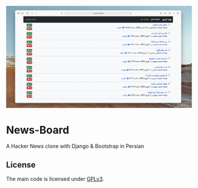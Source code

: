 ![NewsBoard_screenshot](doc/img/screenshot.png)

# News-Board
A Hacker News clone with Django &amp; Bootstrap in Persian

## License

The main code is licensed under [GPLv3](https://github.com/iammohraz/news-board/blob/main/LICENSE).
